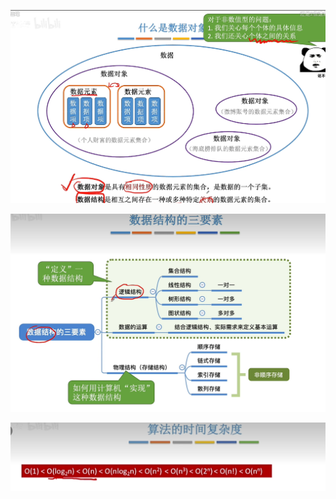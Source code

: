 ![image-20230925204950658](./image/image-20230925204950658.png)

![image-20230925214145989](./image/image-20230925214145989.png)

![image-20230928163130110](./image/image-20230928163130110.png)